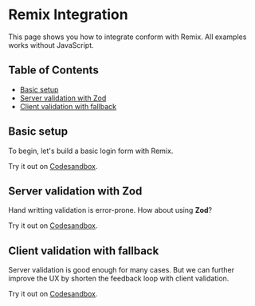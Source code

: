 # Remix Integration

This page shows you how to integrate conform with Remix. All examples works without JavaScript.

<!-- aside -->

## Table of Contents

- [Basic setup](#basic-setup)
- [Server validation with Zod](#server-validation-with-zod)
- [Client validation with fallback](#client-validation-with-fallback)

<!-- /aside -->

## Basic setup

To begin, let's build a basic login form with Remix.

<!-- sandbox src="/examples/remix-run?initialpath=/basic" -->

Try it out on [Codesandbox](https://codesandbox.io/s/github/edmundhung/conform/tree/main/examples/remix-run?initialpath=/basic).

<!-- /sandbox -->

## Server validation with Zod

Hand writting validation is error-prone. How about using **Zod**?

<!-- sandbox src="/examples/remix-run?initialpath=/zod" -->

Try it out on [Codesandbox](https://codesandbox.io/s/github/edmundhung/conform/tree/main/examples/remix-run?initialpath=/zod).

<!-- /sandbox -->

## Client validation with fallback

Server validation is good enough for many cases. But we can further improve the UX by shorten the feedback loop with client validation.

<!-- sandbox src="/examples/remix-run?initialpath=/async-validation" -->

Try it out on [Codesandbox](https://codesandbox.io/s/github/edmundhung/conform/tree/main/examples/remix-run?initialpath=/async-validation).

<!-- /sandbox -->
